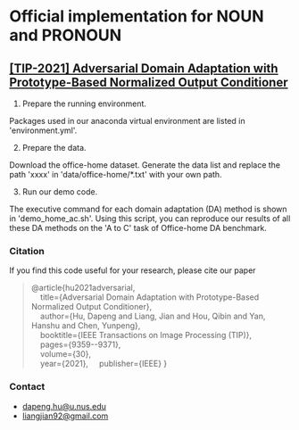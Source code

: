# Official implementation for **NOUN** and PRONOUN

## [**[TIP-2021] Adversarial Domain Adaptation with Prototype-Based Normalized Output Conditioner**](https://ieeexplore.ieee.org/abstract/document/9611076/)

1. Prepare the running environment.

Packages used in our anaconda virtual environment are listed in 'environment.yml'.

2. Prepare the data.

Download the office-home dataset.
Generate the data list and replace the path 'xxxx' in 'data/office-home/*.txt' with your own path.

3. Run our demo code.

The executive command for each domain adaptation (DA) method is shown in 'demo_home_ac.sh'.
Using this script, you can reproduce our results of all these DA methods on the 'A to C' task of Office-home DA benchmark.


### Citation

If you find this code useful for your research, please cite our paper

> @article{hu2021adversarial,  
>  &nbsp; &nbsp;  title={Adversarial Domain Adaptation with Prototype-Based Normalized Output Conditioner},  
>  &nbsp; &nbsp;  author={Hu, Dapeng and Liang, Jian and Hou, Qibin and Yan, Hanshu and Chen, Yunpeng},  
>  &nbsp; &nbsp;  booktitle={IEEE Transactions on Image Processing (TIP)},  
>  &nbsp; &nbsp;  pages={9359--9371},  
>  &nbsp; &nbsp;  volume={30},  
>  &nbsp; &nbsp;  year={2021},
>  &nbsp; &nbsp;  publisher={IEEE}
> }

### Contact

- [dapeng.hu@u.nus.edu](mailto:dapeng.hu@u.nus.edu)
- [liangjian92@gmail.com](mailto:liangjian92@gmail.com)